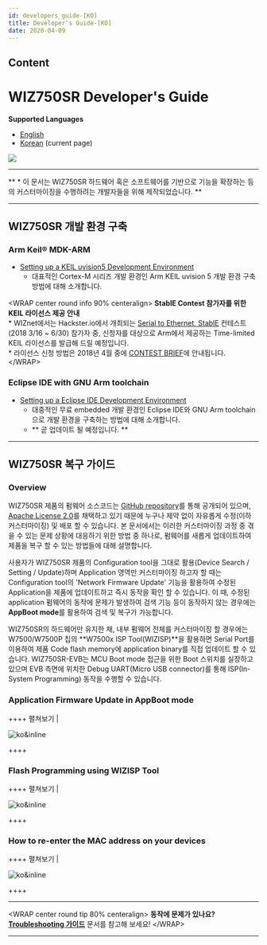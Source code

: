 ```yaml
---
id: developers_guide-[KO]
title: Developer's Guide-[KO]
date: 2020-04-09
---
```


## Content

# WIZ750SR Developer's Guide

 **Supported Languages**  
 * [English](Developer's_Guide-[EN].md)  
 * [Korean](Developer's_Guide-[KO].md) (current page)

![](/products/wiz750sr/docs_icon.png)

-----

\*\* \* 이 문서는 WIZ750SR 하드웨어 혹은 소프트웨어를 기반으로 기능을 확장하는 등의 커스터마이징을 수행하려는
개발자들을 위해 제작되었습니다. \*\*

-----

## WIZ750SR 개발 환경 구축

### Arm Keil® MDK-ARM

  - [Setting up a KEIL uvision5 Development
    Environment](/products/wiz750sr/developers/mdk-arm/en)
      - 대표적인 Cortex-M 시리즈 개발 환경인 Arm KEIL uvision 5 개발 환경 구축 방법에 대해
        소개합니다.

\<WRAP center round info 90% centeralign\> **StablE Contest 참가자를 위한 KEIL
라이선스 제공 안내**  
\* WIZnet에서는 Hackster.io에서 개최되는 [Serial to Ethernet,
StablE](https://www.hackster.io/contests/wiznet) 컨테스트(2018 3/16 \~ 6/30)
참가자 중, 신청자를 대상으로 Arm에서 제공하는 Time-limited KEIL 라이선스를 발급해 드릴 예정입니다.  
\* 라이선스 신청 방법은 2018년 4월 중에 [CONTEST
BRIEF](https://www.hackster.io/contests/wiznet)에 안내됩니다. \</WRAP\>

### Eclipse IDE with GNU Arm toolchain

  - [Setting up a Eclipse IDE Development
    Environment](/products/wiz750sr/developers/eclipse/en) 
      - 대중적인 무료 embedded 개발 환경인 Eclipse IDE와 GNU Arm toolchain으로 개발 환경을
        구축하는 방법에 대해 소개합니다.
      - \*\* 곧 업데이트 될 예정입니다. \*\*

-----

## WIZ750SR 복구 가이드

### Overview

WIZ750SR 제품의 펌웨어 소스코드는 [GitHub
repository](https://github.com/Wiznet/WIZ750SR)를 통해 공개되어 있으며, [Apache
License 2.0](https://github.com/Wiznet/WIZ750SR/blob/master/LICENSE)를
채택하고 있기 때문에 누구나 제약 없이 자유롭게 수정(이하 커스터마이징) 및 배포 할 수 있습니다. 본 문서에서는
이러한 커스터마이징 과정 중 겪을 수 있는 문제 상황에 대응하기 위한 방법 중 하나로, 펌웨어를 새롭게 업데이트하여
제품을 복구 할 수 있는 방법들에 대해 설명합니다.

사용자가 WIZ750SR 제품의 Configuration tool을 그대로 활용(Device Search / Setting /
Update)하며 Application 영역만 커스터마이징 하고자 할 때는 Configuration tool의 'Network
Firmware Update' 기능을 활용하여 수정된 Application을 제품에 업데이트하고 즉시 동작을 확인 할 수
있습니다. 이 때, 수정된 application 펌웨어의 동작에 문제가 발생하여 검색 기능 등이 동작하지 않는
경우에는 **AppBoot mode**를 활용하여 검색 및 복구가 가능합니다.

WIZ750SR의 하드웨어만 유지한 채, 내부 펌웨어 전체를 커스터마이징 할 경우에는 W7500/W7500P 칩의 **W7500x
ISP Tool(WIZISP)**을 활용하면 Serial Port를 이용하여 제품 Code flash memory에
application binary를 직접 업데이트 할 수 있습니다. WIZ750SR-EVB는 MCU Boot mode 접근을 위한
Boot 스위치를 실장하고 있으며 EVB 측면에 위치한 Debug UART(Micro USB connector)를 통해
ISP(In-System Programming) 동작을 수행할 수 있습니다.

### Application Firmware Update in AppBoot mode

\++++ 펼쳐보기 |

![ko\&inline](/page\>products/wiz750sr/developers/fwupdate-appboot/ko&inline)

\++++

### Flash Programming using WIZISP Tool

\++++ 펼쳐보기 |

![ko\&inline](/page\>products/wiz750sr/developers/fwupdate-wizisp/ko&inline)

\++++

### How to re-enter the MAC address on your devices

++++ 펼쳐보기 |

![ko\&inline](/page\>products/wiz750sr/developers/restore-mac/ko&inline)

++++

-----

\<WRAP center round tip 80% centeralign\> **동작에 문제가 있나요?**  
**[Troubleshooting 가이드](/products/wiz750sr/troubleshooting/ko)** 문서를 참고해
보세요\! \</WRAP\>

-----
